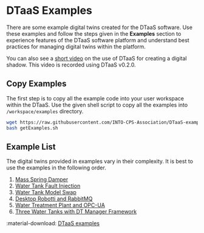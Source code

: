 # DTaaS Examples

There are some example digital twins created for the DTaaS software.
Use these examples and follow the steps given in the **Examples** section
to experience features of the DTaaS software platform and understand
best practices for managing digital twins within the platform.

You can also see a
[short video](https://odin.cps.digit.au.dk/into-cps/dtaas/assets/videos/cpsens.mp4)
on the use of DTaaS for creating a digital shadow. This video is recorded using
DTaaS v0.2.0.

## Copy Examples

The first step is to copy all the example code into your
user workspace within the DTaaS.
Use the given shell script to copy all the examples
into `/workspace/examples` directory.

```bash
wget https://raw.githubusercontent.com/INTO-CPS-Association/DTaaS-examples/main/getExamples.sh
bash getExamples.sh
```

## Example List

The digital twins provided in examples vary in their complexity. It is best
to use the examples in the following order.

1. [Mass Spring Damper](./mass-spring-damper/README.md)
1. [Water Tank Fault Injection](./water_tank_FI/README.md)
1. [Water Tank Model Swap](./water_tank_swap/README.md)
1. [Desktop Robotti and RabbitMQ](./drobotti-rmqfmu/README.md)
1. [Water Treatment Plant and OPC-UA](./opc-ua-waterplant/README.md)
1. [Three Water Tanks with DT Manager Framework](./three-tank/README.md)

:material-download: [DTaaS examples](https://github.com/INTO-CPS-Association/DTaaS-examples)
